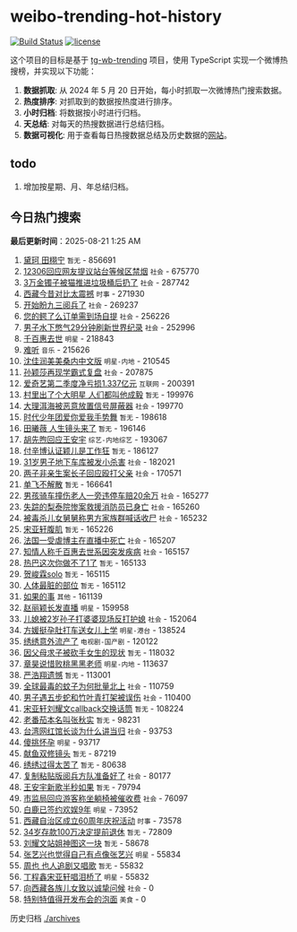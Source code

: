 # weibo-trending-hot-history

[![Build Status](https://github.com/lxw15337674/weibo-trending-hot-history/actions/workflows/nodejs.yml/badge.svg)](https://github.com/lxw15337674/weibo-trending-hot-history/actions)
[![license](https://img.shields.io/github/license/lxw15337674/weibo-trending-hot-history)](https://github.com/lxw15337674/weibo-trending-hot-history/blob/master/LICENSE)


这个项目的目标是基于 [tg-wb-trending](https://github.com/xiadd/tg-wb-trending) 项目，使用 TypeScript 实现一个微博热搜榜，并实现以下功能：

1. **数据抓取**: 从 2024 年 5 月 20 日开始，每小时抓取一次微博热门搜索数据。
2. **热度排序**: 对抓取到的数据按热度进行排序。
3. **小时归档**: 将数据按小时进行归档。
4. **天总结**: 对每天的热搜数据进行总结归档。
5. **数据可视化**: 用于查看每日热搜数据总结及历史数据的[网站](https://weibo-trending-hot-history.vercel.app/)。

## todo

1. 增加按星期、月、年总结归档。



## 今日热门搜索














































































































































































































































































































































































































































































































































































































































































































































































































































































































































































































































































































































































































































































































































































































































































































































































































































































































































































































































































































































































































































































































































































































































































































































































































































































































































































































































































































































































































































































































































































































































































































































































































































































































































































































































































































































































































































































































































































































































































































































































































































































































































































































































































































































































































































































































































































































































































































































































































































































































































































































































































































































































































































































































































































































































































































































































































































































































































































































































































































































































































































































































































































































































































































































































































































































































































































































































































































































































































































































































































































































































































































































































































































































































































































































































































































































































































































































































































































































































































































































































































































































































































































































































































































































































































































































































































































































































































































































































































































































































































































































































































































































































































































































































































































































































































































































































































































































































































































































































































































































































































































































































































































































































































































































































































































































































































































































































<!-- BEGIN -->

**最后更新时间**：2025-08-21 1:25 AM
1. [黛珂 田栩宁](https://m.weibo.cn/search?containerid=100103type%3D1%26t%3D10%26q%3D%E9%BB%9B%E7%8F%82+%E7%94%B0%E6%A0%A9%E5%AE%81&stream_entry_id=31&isnewpage=1&extparam=seat%3D1%26stream_entry_id%3D31%26lcate%3D5001%26band_rank%3D1%26q%3D%25E9%25BB%259B%25E7%258F%2582%2520%25E7%2594%25B0%25E6%25A0%25A9%25E5%25AE%2581%26filter_type%3Drealtimehot%26flag%3D16%26c_type%3D31%26dgr%3D0%26realpos%3D1%26cate%3D5001%26pos%3D0%26display_time%3D1755707621%26pre_seqid%3D175570762156202900019134) `暂无` - 856691
2. [12306回应网友提议站台等候区禁烟](https://m.weibo.cn/search?containerid=100103type%3D1%26t%3D10%26q%3D%2312306%E5%9B%9E%E5%BA%94%E7%BD%91%E5%8F%8B%E6%8F%90%E8%AE%AE%E7%AB%99%E5%8F%B0%E7%AD%89%E5%80%99%E5%8C%BA%E7%A6%81%E7%83%9F%23&stream_entry_id=31&isnewpage=1&extparam=seat%3D1%26stream_entry_id%3D31%26lcate%3D5001%26band_rank%3D10%26q%3D%252312306%25E5%259B%259E%25E5%25BA%2594%25E7%25BD%2591%25E5%258F%258B%25E6%258F%2590%25E8%25AE%25AE%25E7%25AB%2599%25E5%258F%25B0%25E7%25AD%2589%25E5%2580%2599%25E5%258C%25BA%25E7%25A6%2581%25E7%2583%259F%2523%26filter_type%3Drealtimehot%26flag%3D1%26c_type%3D31%26dgr%3D0%26realpos%3D10%26cate%3D5001%26pos%3D10%26display_time%3D1755707621%26pre_seqid%3D175570762156202900019134) `社会` - 675770
3. [3万金镯子被猫推进垃圾桶后扔了](https://m.weibo.cn/search?containerid=100103type%3D1%26t%3D10%26q%3D%233%E4%B8%87%E9%87%91%E9%95%AF%E5%AD%90%E8%A2%AB%E7%8C%AB%E6%8E%A8%E8%BF%9B%E5%9E%83%E5%9C%BE%E6%A1%B6%E5%90%8E%E6%89%94%E4%BA%86%23&stream_entry_id=31&isnewpage=1&extparam=seat%3D1%26stream_entry_id%3D31%26lcate%3D5001%26band_rank%3D2%26q%3D%25233%25E4%25B8%2587%25E9%2587%2591%25E9%2595%25AF%25E5%25AD%2590%25E8%25A2%25AB%25E7%258C%25AB%25E6%258E%25A8%25E8%25BF%259B%25E5%259E%2583%25E5%259C%25BE%25E6%25A1%25B6%25E5%2590%258E%25E6%2589%2594%25E4%25BA%2586%2523%26filter_type%3Drealtimehot%26flag%3D0%26c_type%3D31%26dgr%3D0%26realpos%3D2%26cate%3D5001%26pos%3D1%26display_time%3D1755707621%26pre_seqid%3D175570762156202900019134) `社会` - 287742
4. [西藏今昔对比太震撼](https://m.weibo.cn/search?containerid=100103type%3D1%26t%3D10%26q%3D%23%E8%A5%BF%E8%97%8F%E4%BB%8A%E6%98%94%E5%AF%B9%E6%AF%94%E5%A4%AA%E9%9C%87%E6%92%BC%23&stream_entry_id=31&isnewpage=1&extparam=seat%3D1%26realpos%3D3%26band_rank%3D3%26filter_type%3Drealtimehot%26q%3D%2523%25E8%25A5%25BF%25E8%2597%258F%25E4%25BB%258A%25E6%2598%2594%25E5%25AF%25B9%25E6%25AF%2594%25E5%25A4%25AA%25E9%259C%2587%25E6%2592%25BC%2523%26c_type%3D31%26cate%3D5001%26pos%3D2%26stream_entry_id%3D31%26dgr%3D0%26flag%3D0%26lcate%3D5001%26display_time%3D1755710736%26pre_seqid%3D17557107364790251710322) `时事` - 271930
5. [开始盼九三阅兵了](https://m.weibo.cn/search?containerid=100103type%3D1%26t%3D10%26q%3D%23%E5%BC%80%E5%A7%8B%E7%9B%BC%E4%B9%9D%E4%B8%89%E9%98%85%E5%85%B5%E4%BA%86%23&stream_entry_id=31&isnewpage=1&extparam=seat%3D1%26stream_entry_id%3D31%26lcate%3D5001%26band_rank%3D3%26q%3D%2523%25E5%25BC%2580%25E5%25A7%258B%25E7%259B%25BC%25E4%25B9%259D%25E4%25B8%2589%25E9%2598%2585%25E5%2585%25B5%25E4%25BA%2586%2523%26filter_type%3Drealtimehot%26flag%3D0%26c_type%3D31%26dgr%3D0%26realpos%3D3%26cate%3D5001%26pos%3D2%26display_time%3D1755707621%26pre_seqid%3D175570762156202900019134) `社会` - 269237
6. [您的鳄了么订单需到场自提](https://m.weibo.cn/search?containerid=100103type%3D1%26t%3D10%26q%3D%23%E6%82%A8%E7%9A%84%E9%B3%84%E4%BA%86%E4%B9%88%E8%AE%A2%E5%8D%95%E9%9C%80%E5%88%B0%E5%9C%BA%E8%87%AA%E6%8F%90%23&stream_entry_id=31&isnewpage=1&extparam=seat%3D1%26stream_entry_id%3D31%26lcate%3D5001%26band_rank%3D4%26q%3D%2523%25E6%2582%25A8%25E7%259A%2584%25E9%25B3%2584%25E4%25BA%2586%25E4%25B9%2588%25E8%25AE%25A2%25E5%258D%2595%25E9%259C%2580%25E5%2588%25B0%25E5%259C%25BA%25E8%2587%25AA%25E6%258F%2590%2523%26filter_type%3Drealtimehot%26flag%3D1%26c_type%3D31%26dgr%3D0%26realpos%3D4%26cate%3D5001%26pos%3D3%26display_time%3D1755707621%26pre_seqid%3D175570762156202900019134) `社会` - 256226
7. [男子水下憋气29分钟刷新世界纪录](https://m.weibo.cn/search?containerid=100103type%3D1%26t%3D10%26q%3D%23%E7%94%B7%E5%AD%90%E6%B0%B4%E4%B8%8B%E6%86%8B%E6%B0%9429%E5%88%86%E9%92%9F%E5%88%B7%E6%96%B0%E4%B8%96%E7%95%8C%E7%BA%AA%E5%BD%95%23&stream_entry_id=31&isnewpage=1&extparam=seat%3D1%26stream_entry_id%3D31%26lcate%3D5001%26band_rank%3D17%26q%3D%2523%25E7%2594%25B7%25E5%25AD%2590%25E6%25B0%25B4%25E4%25B8%258B%25E6%2586%258B%25E6%25B0%259429%25E5%2588%2586%25E9%2592%259F%25E5%2588%25B7%25E6%2596%25B0%25E4%25B8%2596%25E7%2595%258C%25E7%25BA%25AA%25E5%25BD%2595%2523%26filter_type%3Drealtimehot%26flag%3D1%26c_type%3D31%26dgr%3D0%26realpos%3D17%26cate%3D5001%26pos%3D17%26display_time%3D1755707621%26pre_seqid%3D175570762156202900019134) `社会` - 252996
8. [千百惠去世](https://m.weibo.cn/search?containerid=100103type%3D1%26t%3D10%26q%3D%23%E5%8D%83%E7%99%BE%E6%83%A0%E5%8E%BB%E4%B8%96%23&stream_entry_id=31&isnewpage=1&extparam=seat%3D1%26stream_entry_id%3D31%26lcate%3D5001%26band_rank%3D6%26q%3D%2523%25E5%258D%2583%25E7%2599%25BE%25E6%2583%25A0%25E5%258E%25BB%25E4%25B8%2596%2523%26filter_type%3Drealtimehot%26flag%3D2%26c_type%3D31%26dgr%3D0%26realpos%3D6%26cate%3D5001%26pos%3D5%26display_time%3D1755707621%26pre_seqid%3D175570762156202900019134) `明星` - 218843
9. [难听](https://m.weibo.cn/search?containerid=100103type%3D1%26t%3D10%26q%3D%E9%9A%BE%E5%90%AC&stream_entry_id=31&isnewpage=1&extparam=seat%3D1%26stream_entry_id%3D31%26lcate%3D5001%26band_rank%3D7%26q%3D%25E9%259A%25BE%25E5%2590%25AC%26filter_type%3Drealtimehot%26flag%3D2%26c_type%3D31%26dgr%3D0%26realpos%3D7%26cate%3D5001%26pos%3D7%26display_time%3D1755707621%26pre_seqid%3D175570762156202900019134) `音乐` - 215626
10. [沈佳润美美桑内中文版](https://m.weibo.cn/search?containerid=100103type%3D1%26t%3D10%26q%3D%23%E6%B2%88%E4%BD%B3%E6%B6%A6%E7%BE%8E%E7%BE%8E%E6%A1%91%E5%86%85%E4%B8%AD%E6%96%87%E7%89%88%23&stream_entry_id=31&isnewpage=1&extparam=seat%3D1%26stream_entry_id%3D31%26lcate%3D5001%26band_rank%3D24%26q%3D%2523%25E6%25B2%2588%25E4%25BD%25B3%25E6%25B6%25A6%25E7%25BE%258E%25E7%25BE%258E%25E6%25A1%2591%25E5%2586%2585%25E4%25B8%25AD%25E6%2596%2587%25E7%2589%2588%2523%26filter_type%3Drealtimehot%26flag%3D1%26c_type%3D31%26dgr%3D0%26realpos%3D24%26cate%3D5001%26pos%3D24%26display_time%3D1755707621%26pre_seqid%3D175570762156202900019134) `明星-内地` - 210545
11. [孙颖莎再现学霸式复盘](https://m.weibo.cn/search?containerid=100103type%3D1%26t%3D10%26q%3D%23%E5%AD%99%E9%A2%96%E8%8E%8E%E5%86%8D%E7%8E%B0%E5%AD%A6%E9%9C%B8%E5%BC%8F%E5%A4%8D%E7%9B%98%23&stream_entry_id=31&isnewpage=1&extparam=seat%3D1%26stream_entry_id%3D31%26lcate%3D5001%26band_rank%3D30%26q%3D%2523%25E5%25AD%2599%25E9%25A2%2596%25E8%258E%258E%25E5%2586%258D%25E7%258E%25B0%25E5%25AD%25A6%25E9%259C%25B8%25E5%25BC%258F%25E5%25A4%258D%25E7%259B%2598%2523%26filter_type%3Drealtimehot%26flag%3D1%26c_type%3D31%26dgr%3D0%26realpos%3D30%26cate%3D5001%26pos%3D30%26display_time%3D1755707621%26pre_seqid%3D175570762156202900019134) `社会` - 207875
12. [爱奇艺第二季度净亏损1.337亿元](https://m.weibo.cn/search?containerid=100103type%3D1%26t%3D10%26q%3D%23%E7%88%B1%E5%A5%87%E8%89%BA%E7%AC%AC%E4%BA%8C%E5%AD%A3%E5%BA%A6%E5%87%80%E4%BA%8F%E6%8D%9F1.337%E4%BA%BF%E5%85%83%23&stream_entry_id=31&isnewpage=1&extparam=seat%3D1%26stream_entry_id%3D31%26lcate%3D5001%26band_rank%3D5%26q%3D%2523%25E7%2588%25B1%25E5%25A5%2587%25E8%2589%25BA%25E7%25AC%25AC%25E4%25BA%258C%25E5%25AD%25A3%25E5%25BA%25A6%25E5%2587%2580%25E4%25BA%258F%25E6%258D%259F1.337%25E4%25BA%25BF%25E5%2585%2583%2523%26filter_type%3Drealtimehot%26flag%3D0%26c_type%3D31%26dgr%3D0%26realpos%3D5%26cate%3D5001%26pos%3D4%26display_time%3D1755707621%26pre_seqid%3D175570762156202900019134) `互联网` - 200391
13. [村里出了个大明星 人们都叫他成毅](https://m.weibo.cn/search?containerid=100103type%3D1%26t%3D10%26q%3D%E6%9D%91%E9%87%8C%E5%87%BA%E4%BA%86%E4%B8%AA%E5%A4%A7%E6%98%8E%E6%98%9F+%E4%BA%BA%E4%BB%AC%E9%83%BD%E5%8F%AB%E4%BB%96%E6%88%90%E6%AF%85&stream_entry_id=31&isnewpage=1&extparam=seat%3D1%26stream_entry_id%3D31%26lcate%3D5001%26band_rank%3D8%26q%3D%25E6%259D%2591%25E9%2587%258C%25E5%2587%25BA%25E4%25BA%2586%25E4%25B8%25AA%25E5%25A4%25A7%25E6%2598%258E%25E6%2598%259F%2520%25E4%25BA%25BA%25E4%25BB%25AC%25E9%2583%25BD%25E5%258F%25AB%25E4%25BB%2596%25E6%2588%2590%25E6%25AF%2585%26filter_type%3Drealtimehot%26flag%3D2%26c_type%3D31%26dgr%3D0%26realpos%3D8%26cate%3D5001%26pos%3D8%26display_time%3D1755707621%26pre_seqid%3D175570762156202900019134) `暂无` - 199976
14. [大理洱海被恶意放置信号屏蔽器](https://m.weibo.cn/search?containerid=100103type%3D1%26t%3D10%26q%3D%23%E5%A4%A7%E7%90%86%E6%B4%B1%E6%B5%B7%E8%A2%AB%E6%81%B6%E6%84%8F%E6%94%BE%E7%BD%AE%E4%BF%A1%E5%8F%B7%E5%B1%8F%E8%94%BD%E5%99%A8%23&stream_entry_id=31&isnewpage=1&extparam=seat%3D1%26stream_entry_id%3D31%26lcate%3D5001%26band_rank%3D9%26q%3D%2523%25E5%25A4%25A7%25E7%2590%2586%25E6%25B4%25B1%25E6%25B5%25B7%25E8%25A2%25AB%25E6%2581%25B6%25E6%2584%258F%25E6%2594%25BE%25E7%25BD%25AE%25E4%25BF%25A1%25E5%258F%25B7%25E5%25B1%258F%25E8%2594%25BD%25E5%2599%25A8%2523%26filter_type%3Drealtimehot%26flag%3D0%26c_type%3D31%26dgr%3D0%26realpos%3D9%26cate%3D5001%26pos%3D9%26display_time%3D1755707621%26pre_seqid%3D175570762156202900019134) `社会` - 199770
15. [时代少年团爱你爱我手势舞](https://m.weibo.cn/search?containerid=100103type%3D1%26t%3D10%26q%3D%23%E6%97%B6%E4%BB%A3%E5%B0%91%E5%B9%B4%E5%9B%A2%E7%88%B1%E4%BD%A0%E7%88%B1%E6%88%91%E6%89%8B%E5%8A%BF%E8%88%9E%23&stream_entry_id=31&isnewpage=1&extparam=seat%3D1%26stream_entry_id%3D31%26lcate%3D5001%26band_rank%3D14%26q%3D%2523%25E6%2597%25B6%25E4%25BB%25A3%25E5%25B0%2591%25E5%25B9%25B4%25E5%259B%25A2%25E7%2588%25B1%25E4%25BD%25A0%25E7%2588%25B1%25E6%2588%2591%25E6%2589%258B%25E5%258A%25BF%25E8%2588%259E%2523%26filter_type%3Drealtimehot%26flag%3D0%26c_type%3D31%26dgr%3D0%26realpos%3D14%26cate%3D5001%26pos%3D14%26display_time%3D1755707621%26pre_seqid%3D175570762156202900019134) `暂无` - 198618
16. [田曦薇 人生镜头来了](https://m.weibo.cn/search?containerid=100103type%3D1%26t%3D10%26q%3D%E7%94%B0%E6%9B%A6%E8%96%87+%E4%BA%BA%E7%94%9F%E9%95%9C%E5%A4%B4%E6%9D%A5%E4%BA%86&stream_entry_id=31&isnewpage=1&extparam=seat%3D1%26stream_entry_id%3D31%26lcate%3D5001%26band_rank%3D11%26q%3D%25E7%2594%25B0%25E6%259B%25A6%25E8%2596%2587%2520%25E4%25BA%25BA%25E7%2594%259F%25E9%2595%259C%25E5%25A4%25B4%25E6%259D%25A5%25E4%25BA%2586%26filter_type%3Drealtimehot%26flag%3D2%26c_type%3D31%26dgr%3D0%26realpos%3D11%26cate%3D5001%26pos%3D11%26display_time%3D1755707621%26pre_seqid%3D175570762156202900019134) `暂无` - 196146
17. [胡先煦回应王安宇](https://m.weibo.cn/search?containerid=100103type%3D1%26t%3D10%26q%3D%23%E8%83%A1%E5%85%88%E7%85%A6%E5%9B%9E%E5%BA%94%E7%8E%8B%E5%AE%89%E5%AE%87%23&stream_entry_id=31&isnewpage=1&extparam=seat%3D1%26stream_entry_id%3D31%26lcate%3D5001%26band_rank%3D23%26q%3D%2523%25E8%2583%25A1%25E5%2585%2588%25E7%2585%25A6%25E5%259B%259E%25E5%25BA%2594%25E7%258E%258B%25E5%25AE%2589%25E5%25AE%2587%2523%26filter_type%3Drealtimehot%26flag%3D1%26c_type%3D31%26dgr%3D0%26realpos%3D23%26cate%3D5001%26pos%3D23%26display_time%3D1755707621%26pre_seqid%3D175570762156202900019134) `综艺-内地综艺` - 193067
18. [付辛博认证颖儿是工作狂](https://m.weibo.cn/search?containerid=100103type%3D1%26t%3D10%26q%3D%E4%BB%98%E8%BE%9B%E5%8D%9A%E8%AE%A4%E8%AF%81%E9%A2%96%E5%84%BF%E6%98%AF%E5%B7%A5%E4%BD%9C%E7%8B%82&stream_entry_id=31&isnewpage=1&extparam=seat%3D1%26stream_entry_id%3D31%26lcate%3D5001%26band_rank%3D12%26q%3D%25E4%25BB%2598%25E8%25BE%259B%25E5%258D%259A%25E8%25AE%25A4%25E8%25AF%2581%25E9%25A2%2596%25E5%2584%25BF%25E6%2598%25AF%25E5%25B7%25A5%25E4%25BD%259C%25E7%258B%2582%26filter_type%3Drealtimehot%26flag%3D2%26c_type%3D31%26dgr%3D0%26realpos%3D12%26cate%3D5001%26pos%3D12%26display_time%3D1755707621%26pre_seqid%3D175570762156202900019134) `暂无` - 186127
19. [31岁男子地下车库被发小杀害](https://m.weibo.cn/search?containerid=100103type%3D1%26t%3D10%26q%3D%2331%E5%B2%81%E7%94%B7%E5%AD%90%E5%9C%B0%E4%B8%8B%E8%BD%A6%E5%BA%93%E8%A2%AB%E5%8F%91%E5%B0%8F%E6%9D%80%E5%AE%B3%23&stream_entry_id=31&isnewpage=1&extparam=seat%3D1%26stream_entry_id%3D31%26lcate%3D5001%26band_rank%3D13%26q%3D%252331%25E5%25B2%2581%25E7%2594%25B7%25E5%25AD%2590%25E5%259C%25B0%25E4%25B8%258B%25E8%25BD%25A6%25E5%25BA%2593%25E8%25A2%25AB%25E5%258F%2591%25E5%25B0%258F%25E6%259D%2580%25E5%25AE%25B3%2523%26filter_type%3Drealtimehot%26flag%3D1%26c_type%3D31%26dgr%3D0%26realpos%3D13%26cate%3D5001%26pos%3D13%26display_time%3D1755707621%26pre_seqid%3D175570762156202900019134) `社会` - 182021
20. [两子非亲生案长子回应殴打父亲](https://m.weibo.cn/search?containerid=100103type%3D1%26t%3D10%26q%3D%23%E4%B8%A4%E5%AD%90%E9%9D%9E%E4%BA%B2%E7%94%9F%E6%A1%88%E9%95%BF%E5%AD%90%E5%9B%9E%E5%BA%94%E6%AE%B4%E6%89%93%E7%88%B6%E4%BA%B2%23&stream_entry_id=31&isnewpage=1&extparam=seat%3D1%26stream_entry_id%3D31%26lcate%3D5001%26band_rank%3D15%26q%3D%2523%25E4%25B8%25A4%25E5%25AD%2590%25E9%259D%259E%25E4%25BA%25B2%25E7%2594%259F%25E6%25A1%2588%25E9%2595%25BF%25E5%25AD%2590%25E5%259B%259E%25E5%25BA%2594%25E6%25AE%25B4%25E6%2589%2593%25E7%2588%25B6%25E4%25BA%25B2%2523%26filter_type%3Drealtimehot%26flag%3D1%26c_type%3D31%26dgr%3D0%26realpos%3D15%26cate%3D5001%26pos%3D15%26display_time%3D1755707621%26pre_seqid%3D175570762156202900019134) `社会` - 170571
21. [单飞不解散](https://m.weibo.cn/search?containerid=100103type%3D1%26t%3D10%26q%3D%23%E5%8D%95%E9%A3%9E%E4%B8%8D%E8%A7%A3%E6%95%A3%23&stream_entry_id=31&isnewpage=1&extparam=seat%3D1%26stream_entry_id%3D31%26lcate%3D5001%26band_rank%3D16%26q%3D%2523%25E5%258D%2595%25E9%25A3%259E%25E4%25B8%258D%25E8%25A7%25A3%25E6%2595%25A3%2523%26filter_type%3Drealtimehot%26flag%3D2%26c_type%3D31%26dgr%3D0%26realpos%3D16%26cate%3D5001%26pos%3D16%26display_time%3D1755707621%26pre_seqid%3D175570762156202900019134) `暂无` - 166641
22. [男孩骑车撞伤老人一旁违停车赔20余万](https://m.weibo.cn/search?containerid=100103type%3D1%26t%3D10%26q%3D%23%E7%94%B7%E5%AD%A9%E9%AA%91%E8%BD%A6%E6%92%9E%E4%BC%A4%E8%80%81%E4%BA%BA%E4%B8%80%E6%97%81%E8%BF%9D%E5%81%9C%E8%BD%A6%E8%B5%9420%E4%BD%99%E4%B8%87%23&stream_entry_id=31&isnewpage=1&extparam=seat%3D1%26stream_entry_id%3D31%26lcate%3D5001%26band_rank%3D18%26q%3D%2523%25E7%2594%25B7%25E5%25AD%25A9%25E9%25AA%2591%25E8%25BD%25A6%25E6%2592%259E%25E4%25BC%25A4%25E8%2580%2581%25E4%25BA%25BA%25E4%25B8%2580%25E6%2597%2581%25E8%25BF%259D%25E5%2581%259C%25E8%25BD%25A6%25E8%25B5%259420%25E4%25BD%2599%25E4%25B8%2587%2523%26filter_type%3Drealtimehot%26flag%3D1%26c_type%3D31%26dgr%3D0%26realpos%3D18%26cate%3D5001%26pos%3D18%26display_time%3D1755707621%26pre_seqid%3D175570762156202900019134) `社会` - 165277
23. [失踪的梨泰院惨案救援消防员已身亡](https://m.weibo.cn/search?containerid=100103type%3D1%26t%3D10%26q%3D%23%E5%A4%B1%E8%B8%AA%E7%9A%84%E6%A2%A8%E6%B3%B0%E9%99%A2%E6%83%A8%E6%A1%88%E6%95%91%E6%8F%B4%E6%B6%88%E9%98%B2%E5%91%98%E5%B7%B2%E8%BA%AB%E4%BA%A1%23&stream_entry_id=31&isnewpage=1&extparam=seat%3D1%26stream_entry_id%3D31%26lcate%3D5001%26band_rank%3D19%26q%3D%2523%25E5%25A4%25B1%25E8%25B8%25AA%25E7%259A%2584%25E6%25A2%25A8%25E6%25B3%25B0%25E9%2599%25A2%25E6%2583%25A8%25E6%25A1%2588%25E6%2595%2591%25E6%258F%25B4%25E6%25B6%2588%25E9%2598%25B2%25E5%2591%2598%25E5%25B7%25B2%25E8%25BA%25AB%25E4%25BA%25A1%2523%26filter_type%3Drealtimehot%26flag%3D0%26c_type%3D31%26dgr%3D0%26realpos%3D19%26cate%3D5001%26pos%3D19%26display_time%3D1755707621%26pre_seqid%3D175570762156202900019134) `社会` - 165260
24. [被毒杀儿女舅舅称男方家族群喊话收尸](https://m.weibo.cn/search?containerid=100103type%3D1%26t%3D10%26q%3D%23%E8%A2%AB%E6%AF%92%E6%9D%80%E5%84%BF%E5%A5%B3%E8%88%85%E8%88%85%E7%A7%B0%E7%94%B7%E6%96%B9%E5%AE%B6%E6%97%8F%E7%BE%A4%E5%96%8A%E8%AF%9D%E6%94%B6%E5%B0%B8%23&stream_entry_id=31&isnewpage=1&extparam=seat%3D1%26stream_entry_id%3D31%26lcate%3D5001%26band_rank%3D20%26q%3D%2523%25E8%25A2%25AB%25E6%25AF%2592%25E6%259D%2580%25E5%2584%25BF%25E5%25A5%25B3%25E8%2588%2585%25E8%2588%2585%25E7%25A7%25B0%25E7%2594%25B7%25E6%2596%25B9%25E5%25AE%25B6%25E6%2597%258F%25E7%25BE%25A4%25E5%2596%258A%25E8%25AF%259D%25E6%2594%25B6%25E5%25B0%25B8%2523%26filter_type%3Drealtimehot%26flag%3D0%26c_type%3D31%26dgr%3D0%26realpos%3D20%26cate%3D5001%26pos%3D20%26display_time%3D1755707621%26pre_seqid%3D175570762156202900019134) `社会` - 165232
25. [宋亚轩腹肌](https://m.weibo.cn/search?containerid=100103type%3D1%26t%3D10%26q%3D%E5%AE%8B%E4%BA%9A%E8%BD%A9%E8%85%B9%E8%82%8C&stream_entry_id=31&isnewpage=1&extparam=seat%3D1%26stream_entry_id%3D31%26lcate%3D5001%26band_rank%3D21%26q%3D%25E5%25AE%258B%25E4%25BA%259A%25E8%25BD%25A9%25E8%2585%25B9%25E8%2582%258C%26filter_type%3Drealtimehot%26flag%3D1%26c_type%3D31%26dgr%3D0%26realpos%3D21%26cate%3D5001%26pos%3D21%26display_time%3D1755707621%26pre_seqid%3D175570762156202900019134) `暂无` - 165226
26. [法国一受虐博主在直播中死亡](https://m.weibo.cn/search?containerid=100103type%3D1%26t%3D10%26q%3D%23%E6%B3%95%E5%9B%BD%E4%B8%80%E5%8F%97%E8%99%90%E5%8D%9A%E4%B8%BB%E5%9C%A8%E7%9B%B4%E6%92%AD%E4%B8%AD%E6%AD%BB%E4%BA%A1%23&stream_entry_id=31&isnewpage=1&extparam=seat%3D1%26stream_entry_id%3D31%26lcate%3D5001%26band_rank%3D22%26q%3D%2523%25E6%25B3%2595%25E5%259B%25BD%25E4%25B8%2580%25E5%258F%2597%25E8%2599%2590%25E5%258D%259A%25E4%25B8%25BB%25E5%259C%25A8%25E7%259B%25B4%25E6%2592%25AD%25E4%25B8%25AD%25E6%25AD%25BB%25E4%25BA%25A1%2523%26filter_type%3Drealtimehot%26flag%3D0%26c_type%3D31%26dgr%3D0%26realpos%3D22%26cate%3D5001%26pos%3D22%26display_time%3D1755707621%26pre_seqid%3D175570762156202900019134) `社会` - 165207
27. [知情人称千百惠去世系因突发疾病](https://m.weibo.cn/search?containerid=100103type%3D1%26t%3D10%26q%3D%23%E7%9F%A5%E6%83%85%E4%BA%BA%E7%A7%B0%E5%8D%83%E7%99%BE%E6%83%A0%E5%8E%BB%E4%B8%96%E7%B3%BB%E5%9B%A0%E7%AA%81%E5%8F%91%E7%96%BE%E7%97%85%23&stream_entry_id=31&isnewpage=1&extparam=seat%3D1%26stream_entry_id%3D31%26lcate%3D5001%26band_rank%3D25%26q%3D%2523%25E7%259F%25A5%25E6%2583%2585%25E4%25BA%25BA%25E7%25A7%25B0%25E5%258D%2583%25E7%2599%25BE%25E6%2583%25A0%25E5%258E%25BB%25E4%25B8%2596%25E7%25B3%25BB%25E5%259B%25A0%25E7%25AA%2581%25E5%258F%2591%25E7%2596%25BE%25E7%2597%2585%2523%26filter_type%3Drealtimehot%26flag%3D0%26c_type%3D31%26dgr%3D0%26realpos%3D25%26cate%3D5001%26pos%3D25%26display_time%3D1755707621%26pre_seqid%3D175570762156202900019134) `社会` - 165157
28. [热巴这次你做不了1了](https://m.weibo.cn/search?containerid=100103type%3D1%26t%3D10%26q%3D%E7%83%AD%E5%B7%B4%E8%BF%99%E6%AC%A1%E4%BD%A0%E5%81%9A%E4%B8%8D%E4%BA%861%E4%BA%86&stream_entry_id=31&isnewpage=1&extparam=seat%3D1%26stream_entry_id%3D31%26lcate%3D5001%26band_rank%3D26%26q%3D%25E7%2583%25AD%25E5%25B7%25B4%25E8%25BF%2599%25E6%25AC%25A1%25E4%25BD%25A0%25E5%2581%259A%25E4%25B8%258D%25E4%25BA%25861%25E4%25BA%2586%26filter_type%3Drealtimehot%26flag%3D1%26c_type%3D31%26dgr%3D0%26realpos%3D26%26cate%3D5001%26pos%3D26%26display_time%3D1755707621%26pre_seqid%3D175570762156202900019134) `暂无` - 165133
29. [贺峻霖solo](https://m.weibo.cn/search?containerid=100103type%3D1%26t%3D10%26q%3D%E8%B4%BA%E5%B3%BB%E9%9C%96solo&stream_entry_id=31&isnewpage=1&extparam=seat%3D1%26stream_entry_id%3D31%26lcate%3D5001%26band_rank%3D27%26q%3D%25E8%25B4%25BA%25E5%25B3%25BB%25E9%259C%2596solo%26filter_type%3Drealtimehot%26flag%3D1%26c_type%3D31%26dgr%3D0%26realpos%3D27%26cate%3D5001%26pos%3D27%26display_time%3D1755707621%26pre_seqid%3D175570762156202900019134) `暂无` - 165115
30. [人体最脏的部位](https://m.weibo.cn/search?containerid=100103type%3D1%26t%3D10%26q%3D%E4%BA%BA%E4%BD%93%E6%9C%80%E8%84%8F%E7%9A%84%E9%83%A8%E4%BD%8D&stream_entry_id=31&isnewpage=1&extparam=seat%3D1%26stream_entry_id%3D31%26lcate%3D5001%26band_rank%3D28%26q%3D%25E4%25BA%25BA%25E4%25BD%2593%25E6%259C%2580%25E8%2584%258F%25E7%259A%2584%25E9%2583%25A8%25E4%25BD%258D%26filter_type%3Drealtimehot%26flag%3D0%26c_type%3D31%26dgr%3D0%26realpos%3D28%26cate%3D5001%26pos%3D28%26display_time%3D1755707621%26pre_seqid%3D175570762156202900019134) `暂无` - 165112
31. [如果的事](https://m.weibo.cn/search?containerid=100103type%3D1%26t%3D10%26q%3D%E5%A6%82%E6%9E%9C%E7%9A%84%E4%BA%8B&stream_entry_id=31&isnewpage=1&extparam=seat%3D1%26stream_entry_id%3D31%26lcate%3D5001%26band_rank%3D29%26q%3D%25E5%25A6%2582%25E6%259E%259C%25E7%259A%2584%25E4%25BA%258B%26filter_type%3Drealtimehot%26flag%3D1%26c_type%3D31%26dgr%3D0%26realpos%3D29%26cate%3D5001%26pos%3D29%26display_time%3D1755707621%26pre_seqid%3D175570762156202900019134) `其他` - 161139
32. [赵丽颖长发直播](https://m.weibo.cn/search?containerid=100103type%3D1%26t%3D10%26q%3D%23%E8%B5%B5%E4%B8%BD%E9%A2%96%E9%95%BF%E5%8F%91%E7%9B%B4%E6%92%AD%23&stream_entry_id=31&isnewpage=1&extparam=seat%3D1%26stream_entry_id%3D31%26lcate%3D5001%26band_rank%3D31%26q%3D%2523%25E8%25B5%25B5%25E4%25B8%25BD%25E9%25A2%2596%25E9%2595%25BF%25E5%258F%2591%25E7%259B%25B4%25E6%2592%25AD%2523%26filter_type%3Drealtimehot%26flag%3D1%26c_type%3D31%26dgr%3D0%26realpos%3D31%26cate%3D5001%26pos%3D31%26display_time%3D1755707621%26pre_seqid%3D175570762156202900019134) `明星` - 159958
33. [儿媳被2岁孙子打婆婆现场反打护媳](https://m.weibo.cn/search?containerid=100103type%3D1%26t%3D10%26q%3D%23%E5%84%BF%E5%AA%B3%E8%A2%AB2%E5%B2%81%E5%AD%99%E5%AD%90%E6%89%93%E5%A9%86%E5%A9%86%E7%8E%B0%E5%9C%BA%E5%8F%8D%E6%89%93%E6%8A%A4%E5%AA%B3%23&stream_entry_id=31&isnewpage=1&extparam=seat%3D1%26stream_entry_id%3D31%26lcate%3D5001%26band_rank%3D32%26q%3D%2523%25E5%2584%25BF%25E5%25AA%25B3%25E8%25A2%25AB2%25E5%25B2%2581%25E5%25AD%2599%25E5%25AD%2590%25E6%2589%2593%25E5%25A9%2586%25E5%25A9%2586%25E7%258E%25B0%25E5%259C%25BA%25E5%258F%258D%25E6%2589%2593%25E6%258A%25A4%25E5%25AA%25B3%2523%26filter_type%3Drealtimehot%26flag%3D0%26c_type%3D31%26dgr%3D0%26realpos%3D32%26cate%3D5001%26pos%3D32%26display_time%3D1755707621%26pre_seqid%3D175570762156202900019134) `社会` - 152064
34. [方媛挺孕肚打车送女儿上学](https://m.weibo.cn/search?containerid=100103type%3D1%26t%3D10%26q%3D%23%E6%96%B9%E5%AA%9B%E6%8C%BA%E5%AD%95%E8%82%9A%E6%89%93%E8%BD%A6%E9%80%81%E5%A5%B3%E5%84%BF%E4%B8%8A%E5%AD%A6%23&stream_entry_id=31&isnewpage=1&extparam=seat%3D1%26stream_entry_id%3D31%26lcate%3D5001%26band_rank%3D33%26q%3D%2523%25E6%2596%25B9%25E5%25AA%259B%25E6%258C%25BA%25E5%25AD%2595%25E8%2582%259A%25E6%2589%2593%25E8%25BD%25A6%25E9%2580%2581%25E5%25A5%25B3%25E5%2584%25BF%25E4%25B8%258A%25E5%25AD%25A6%2523%26filter_type%3Drealtimehot%26flag%3D1%26c_type%3D31%26dgr%3D0%26realpos%3D33%26cate%3D5001%26pos%3D33%26display_time%3D1755707621%26pre_seqid%3D175570762156202900019134) `明星-港台` - 138524
35. [绣绣意外流产了](https://m.weibo.cn/search?containerid=100103type%3D1%26t%3D10%26q%3D%23%E7%BB%A3%E7%BB%A3%E6%84%8F%E5%A4%96%E6%B5%81%E4%BA%A7%E4%BA%86%23&stream_entry_id=31&isnewpage=1&extparam=seat%3D1%26stream_entry_id%3D31%26lcate%3D5001%26band_rank%3D34%26q%3D%2523%25E7%25BB%25A3%25E7%25BB%25A3%25E6%2584%258F%25E5%25A4%2596%25E6%25B5%2581%25E4%25BA%25A7%25E4%25BA%2586%2523%26filter_type%3Drealtimehot%26flag%3D0%26c_type%3D31%26dgr%3D0%26realpos%3D34%26cate%3D5001%26pos%3D34%26display_time%3D1755707621%26pre_seqid%3D175570762156202900019134) `电视剧-国产剧` - 120122
36. [因父母求子被砍手女生的现状](https://m.weibo.cn/search?containerid=100103type%3D1%26t%3D10%26q%3D%E5%9B%A0%E7%88%B6%E6%AF%8D%E6%B1%82%E5%AD%90%E8%A2%AB%E7%A0%8D%E6%89%8B%E5%A5%B3%E7%94%9F%E7%9A%84%E7%8E%B0%E7%8A%B6&stream_entry_id=31&isnewpage=1&extparam=seat%3D1%26stream_entry_id%3D31%26lcate%3D5001%26band_rank%3D35%26q%3D%25E5%259B%25A0%25E7%2588%25B6%25E6%25AF%258D%25E6%25B1%2582%25E5%25AD%2590%25E8%25A2%25AB%25E7%25A0%258D%25E6%2589%258B%25E5%25A5%25B3%25E7%2594%259F%25E7%259A%2584%25E7%258E%25B0%25E7%258A%25B6%26filter_type%3Drealtimehot%26flag%3D0%26c_type%3D31%26dgr%3D0%26realpos%3D35%26cate%3D5001%26pos%3D35%26display_time%3D1755707621%26pre_seqid%3D175570762156202900019134) `暂无` - 118032
37. [章昊说惜败桃黑黑老师](https://m.weibo.cn/search?containerid=100103type%3D1%26t%3D10%26q%3D%23%E7%AB%A0%E6%98%8A%E8%AF%B4%E6%83%9C%E8%B4%A5%E6%A1%83%E9%BB%91%E9%BB%91%E8%80%81%E5%B8%88%23&stream_entry_id=31&isnewpage=1&extparam=seat%3D1%26stream_entry_id%3D31%26lcate%3D5001%26band_rank%3D36%26q%3D%2523%25E7%25AB%25A0%25E6%2598%258A%25E8%25AF%25B4%25E6%2583%259C%25E8%25B4%25A5%25E6%25A1%2583%25E9%25BB%2591%25E9%25BB%2591%25E8%2580%2581%25E5%25B8%2588%2523%26filter_type%3Drealtimehot%26flag%3D0%26c_type%3D31%26dgr%3D0%26realpos%3D36%26cate%3D5001%26pos%3D36%26display_time%3D1755707621%26pre_seqid%3D175570762156202900019134) `明星-内地` - 113637
38. [严浩翔遗憾](https://m.weibo.cn/search?containerid=100103type%3D1%26t%3D10%26q%3D%E4%B8%A5%E6%B5%A9%E7%BF%94%E9%81%97%E6%86%BE&stream_entry_id=31&isnewpage=1&extparam=seat%3D1%26stream_entry_id%3D31%26lcate%3D5001%26band_rank%3D37%26q%3D%25E4%25B8%25A5%25E6%25B5%25A9%25E7%25BF%2594%25E9%2581%2597%25E6%2586%25BE%26filter_type%3Drealtimehot%26flag%3D0%26c_type%3D31%26dgr%3D0%26realpos%3D37%26cate%3D5001%26pos%3D37%26display_time%3D1755707621%26pre_seqid%3D175570762156202900019134) `暂无` - 113001
39. [全球最毒的蚊子为何批量北上](https://m.weibo.cn/search?containerid=100103type%3D1%26t%3D10%26q%3D%23%E5%85%A8%E7%90%83%E6%9C%80%E6%AF%92%E7%9A%84%E8%9A%8A%E5%AD%90%E4%B8%BA%E4%BD%95%E6%89%B9%E9%87%8F%E5%8C%97%E4%B8%8A%23&stream_entry_id=31&isnewpage=1&extparam=seat%3D1%26stream_entry_id%3D31%26lcate%3D5001%26band_rank%3D38%26q%3D%2523%25E5%2585%25A8%25E7%2590%2583%25E6%259C%2580%25E6%25AF%2592%25E7%259A%2584%25E8%259A%258A%25E5%25AD%2590%25E4%25B8%25BA%25E4%25BD%2595%25E6%2589%25B9%25E9%2587%258F%25E5%258C%2597%25E4%25B8%258A%2523%26filter_type%3Drealtimehot%26flag%3D1%26c_type%3D31%26dgr%3D0%26realpos%3D38%26cate%3D5001%26pos%3D38%26display_time%3D1755707621%26pre_seqid%3D175570762156202900019134) `社会` - 110759
40. [男子遇五步蛇和竹叶青打架被误伤](https://m.weibo.cn/search?containerid=100103type%3D1%26t%3D10%26q%3D%23%E7%94%B7%E5%AD%90%E9%81%87%E4%BA%94%E6%AD%A5%E8%9B%87%E5%92%8C%E7%AB%B9%E5%8F%B6%E9%9D%92%E6%89%93%E6%9E%B6%E8%A2%AB%E8%AF%AF%E4%BC%A4%23&stream_entry_id=31&isnewpage=1&extparam=seat%3D1%26stream_entry_id%3D31%26lcate%3D5001%26band_rank%3D39%26q%3D%2523%25E7%2594%25B7%25E5%25AD%2590%25E9%2581%2587%25E4%25BA%2594%25E6%25AD%25A5%25E8%259B%2587%25E5%2592%258C%25E7%25AB%25B9%25E5%258F%25B6%25E9%259D%2592%25E6%2589%2593%25E6%259E%25B6%25E8%25A2%25AB%25E8%25AF%25AF%25E4%25BC%25A4%2523%26filter_type%3Drealtimehot%26flag%3D0%26c_type%3D31%26dgr%3D0%26realpos%3D39%26cate%3D5001%26pos%3D39%26display_time%3D1755707621%26pre_seqid%3D175570762156202900019134) `社会` - 110400
41. [宋亚轩刘耀文callback交换话筒](https://m.weibo.cn/search?containerid=100103type%3D1%26t%3D10%26q%3D%23%E5%AE%8B%E4%BA%9A%E8%BD%A9%E5%88%98%E8%80%80%E6%96%87callback%E4%BA%A4%E6%8D%A2%E8%AF%9D%E7%AD%92%23&stream_entry_id=31&isnewpage=1&extparam=seat%3D1%26stream_entry_id%3D31%26lcate%3D5001%26band_rank%3D40%26q%3D%2523%25E5%25AE%258B%25E4%25BA%259A%25E8%25BD%25A9%25E5%2588%2598%25E8%2580%2580%25E6%2596%2587callback%25E4%25BA%25A4%25E6%258D%25A2%25E8%25AF%259D%25E7%25AD%2592%2523%26filter_type%3Drealtimehot%26flag%3D0%26c_type%3D31%26dgr%3D0%26realpos%3D40%26cate%3D5001%26pos%3D40%26display_time%3D1755707621%26pre_seqid%3D175570762156202900019134) `暂无` - 108224
42. [老番茄本名叫张秋实](https://m.weibo.cn/search?containerid=100103type%3D1%26t%3D10%26q%3D%E8%80%81%E7%95%AA%E8%8C%84%E6%9C%AC%E5%90%8D%E5%8F%AB%E5%BC%A0%E7%A7%8B%E5%AE%9E&stream_entry_id=31&isnewpage=1&extparam=seat%3D1%26stream_entry_id%3D31%26lcate%3D5001%26band_rank%3D41%26q%3D%25E8%2580%2581%25E7%2595%25AA%25E8%258C%2584%25E6%259C%25AC%25E5%2590%258D%25E5%258F%25AB%25E5%25BC%25A0%25E7%25A7%258B%25E5%25AE%259E%26filter_type%3Drealtimehot%26flag%3D0%26c_type%3D31%26dgr%3D0%26realpos%3D41%26cate%3D5001%26pos%3D41%26display_time%3D1755707621%26pre_seqid%3D175570762156202900019134) `暂无` - 98231
43. [台湾网红馆长谈为什么讲当归](https://m.weibo.cn/search?containerid=100103type%3D1%26t%3D10%26q%3D%23%E5%8F%B0%E6%B9%BE%E7%BD%91%E7%BA%A2%E9%A6%86%E9%95%BF%E8%B0%88%E4%B8%BA%E4%BB%80%E4%B9%88%E8%AE%B2%E5%BD%93%E5%BD%92%23&stream_entry_id=31&isnewpage=1&extparam=seat%3D1%26stream_entry_id%3D31%26lcate%3D5001%26band_rank%3D42%26q%3D%2523%25E5%258F%25B0%25E6%25B9%25BE%25E7%25BD%2591%25E7%25BA%25A2%25E9%25A6%2586%25E9%2595%25BF%25E8%25B0%2588%25E4%25B8%25BA%25E4%25BB%2580%25E4%25B9%2588%25E8%25AE%25B2%25E5%25BD%2593%25E5%25BD%2592%2523%26filter_type%3Drealtimehot%26flag%3D1%26c_type%3D31%26dgr%3D0%26realpos%3D42%26cate%3D5001%26pos%3D42%26display_time%3D1755707621%26pre_seqid%3D175570762156202900019134) `社会` - 93753
44. [傻挑怀孕](https://m.weibo.cn/search?containerid=100103type%3D1%26t%3D10%26q%3D%23%E5%82%BB%E6%8C%91%E6%80%80%E5%AD%95%23&stream_entry_id=31&isnewpage=1&extparam=seat%3D1%26stream_entry_id%3D31%26lcate%3D5001%26band_rank%3D43%26q%3D%2523%25E5%2582%25BB%25E6%258C%2591%25E6%2580%2580%25E5%25AD%2595%2523%26filter_type%3Drealtimehot%26flag%3D0%26c_type%3D31%26dgr%3D0%26realpos%3D43%26cate%3D5001%26pos%3D43%26display_time%3D1755707621%26pre_seqid%3D175570762156202900019134) `明星` - 93717
45. [献鱼双修镜头](https://m.weibo.cn/search?containerid=100103type%3D1%26t%3D10%26q%3D%E7%8C%AE%E9%B1%BC%E5%8F%8C%E4%BF%AE%E9%95%9C%E5%A4%B4&stream_entry_id=31&isnewpage=1&extparam=seat%3D1%26stream_entry_id%3D31%26lcate%3D5001%26band_rank%3D44%26q%3D%25E7%258C%25AE%25E9%25B1%25BC%25E5%258F%258C%25E4%25BF%25AE%25E9%2595%259C%25E5%25A4%25B4%26filter_type%3Drealtimehot%26flag%3D0%26c_type%3D31%26dgr%3D0%26realpos%3D44%26cate%3D5001%26pos%3D44%26display_time%3D1755707621%26pre_seqid%3D175570762156202900019134) `暂无` - 87219
46. [绣绣过得太苦了](https://m.weibo.cn/search?containerid=100103type%3D1%26t%3D10%26q%3D%E7%BB%A3%E7%BB%A3%E8%BF%87%E5%BE%97%E5%A4%AA%E8%8B%A6%E4%BA%86&stream_entry_id=31&isnewpage=1&extparam=seat%3D1%26stream_entry_id%3D31%26lcate%3D5001%26band_rank%3D45%26q%3D%25E7%25BB%25A3%25E7%25BB%25A3%25E8%25BF%2587%25E5%25BE%2597%25E5%25A4%25AA%25E8%258B%25A6%25E4%25BA%2586%26filter_type%3Drealtimehot%26flag%3D1%26c_type%3D31%26dgr%3D0%26realpos%3D45%26cate%3D5001%26pos%3D45%26display_time%3D1755707621%26pre_seqid%3D175570762156202900019134) `暂无` - 80638
47. [复制粘贴版阅兵方队准备好了](https://m.weibo.cn/search?containerid=100103type%3D1%26t%3D10%26q%3D%23%E5%A4%8D%E5%88%B6%E7%B2%98%E8%B4%B4%E7%89%88%E9%98%85%E5%85%B5%E6%96%B9%E9%98%9F%E5%87%86%E5%A4%87%E5%A5%BD%E4%BA%86%23&stream_entry_id=31&isnewpage=1&extparam=seat%3D1%26stream_entry_id%3D31%26lcate%3D5001%26band_rank%3D46%26q%3D%2523%25E5%25A4%258D%25E5%2588%25B6%25E7%25B2%2598%25E8%25B4%25B4%25E7%2589%2588%25E9%2598%2585%25E5%2585%25B5%25E6%2596%25B9%25E9%2598%259F%25E5%2587%2586%25E5%25A4%2587%25E5%25A5%25BD%25E4%25BA%2586%2523%26filter_type%3Drealtimehot%26flag%3D0%26c_type%3D31%26dgr%3D0%26realpos%3D46%26cate%3D5001%26pos%3D46%26display_time%3D1755707621%26pre_seqid%3D175570762156202900019134) `社会` - 80177
48. [王安宇新歌半秒如果](https://m.weibo.cn/search?containerid=100103type%3D1%26t%3D10%26q%3D%23%E7%8E%8B%E5%AE%89%E5%AE%87%E6%96%B0%E6%AD%8C%E5%8D%8A%E7%A7%92%E5%A6%82%E6%9E%9C%23&stream_entry_id=31&isnewpage=1&extparam=seat%3D1%26stream_entry_id%3D31%26lcate%3D5001%26band_rank%3D47%26q%3D%2523%25E7%258E%258B%25E5%25AE%2589%25E5%25AE%2587%25E6%2596%25B0%25E6%25AD%258C%25E5%258D%258A%25E7%25A7%2592%25E5%25A6%2582%25E6%259E%259C%2523%26filter_type%3Drealtimehot%26flag%3D1%26c_type%3D31%26dgr%3D0%26realpos%3D47%26cate%3D5001%26pos%3D47%26display_time%3D1755707621%26pre_seqid%3D175570762156202900019134) `暂无` - 79794
49. [市监局回应游客称坐躺椅被催收费](https://m.weibo.cn/search?containerid=100103type%3D1%26t%3D10%26q%3D%23%E5%B8%82%E7%9B%91%E5%B1%80%E5%9B%9E%E5%BA%94%E6%B8%B8%E5%AE%A2%E7%A7%B0%E5%9D%90%E8%BA%BA%E6%A4%85%E8%A2%AB%E5%82%AC%E6%94%B6%E8%B4%B9%23&stream_entry_id=31&isnewpage=1&extparam=seat%3D1%26realpos%3D32%26band_rank%3D32%26filter_type%3Drealtimehot%26q%3D%2523%25E5%25B8%2582%25E7%259B%2591%25E5%25B1%2580%25E5%259B%259E%25E5%25BA%2594%25E6%25B8%25B8%25E5%25AE%25A2%25E7%25A7%25B0%25E5%259D%2590%25E8%25BA%25BA%25E6%25A4%2585%25E8%25A2%25AB%25E5%2582%25AC%25E6%2594%25B6%25E8%25B4%25B9%2523%26c_type%3D31%26cate%3D5001%26pos%3D32%26stream_entry_id%3D31%26dgr%3D0%26flag%3D1%26lcate%3D5001%26display_time%3D1755710736%26pre_seqid%3D17557107364790251710322) `社会` - 76097
50. [白鹿已签约欢娱9年](https://m.weibo.cn/search?containerid=100103type%3D1%26t%3D10%26q%3D%23%E7%99%BD%E9%B9%BF%E5%B7%B2%E7%AD%BE%E7%BA%A6%E6%AC%A2%E5%A8%B19%E5%B9%B4%23&stream_entry_id=31&isnewpage=1&extparam=seat%3D1%26stream_entry_id%3D31%26lcate%3D5001%26band_rank%3D48%26q%3D%2523%25E7%2599%25BD%25E9%25B9%25BF%25E5%25B7%25B2%25E7%25AD%25BE%25E7%25BA%25A6%25E6%25AC%25A2%25E5%25A8%25B19%25E5%25B9%25B4%2523%26filter_type%3Drealtimehot%26flag%3D0%26c_type%3D31%26dgr%3D0%26realpos%3D48%26cate%3D5001%26pos%3D48%26display_time%3D1755707621%26pre_seqid%3D175570762156202900019134) `明星` - 73952
51. [西藏自治区成立60周年庆祝活动](https://m.weibo.cn/search?containerid=100103type%3D1%26t%3D10%26q%3D%23%E8%A5%BF%E8%97%8F%E8%87%AA%E6%B2%BB%E5%8C%BA%E6%88%90%E7%AB%8B60%E5%91%A8%E5%B9%B4%E5%BA%86%E7%A5%9D%E6%B4%BB%E5%8A%A8%23&stream_entry_id=31&isnewpage=1&extparam=seat%3D1%26stream_entry_id%3D31%26lcate%3D5001%26band_rank%3D49%26q%3D%2523%25E8%25A5%25BF%25E8%2597%258F%25E8%2587%25AA%25E6%25B2%25BB%25E5%258C%25BA%25E6%2588%2590%25E7%25AB%258B60%25E5%2591%25A8%25E5%25B9%25B4%25E5%25BA%2586%25E7%25A5%259D%25E6%25B4%25BB%25E5%258A%25A8%2523%26filter_type%3Drealtimehot%26flag%3D0%26c_type%3D31%26dgr%3D0%26realpos%3D49%26cate%3D5001%26pos%3D49%26display_time%3D1755707621%26pre_seqid%3D175570762156202900019134) `时事` - 73578
52. [34岁存款100万决定提前退休](https://m.weibo.cn/search?containerid=100103type%3D1%26t%3D10%26q%3D34%E5%B2%81%E5%AD%98%E6%AC%BE100%E4%B8%87%E5%86%B3%E5%AE%9A%E6%8F%90%E5%89%8D%E9%80%80%E4%BC%91&stream_entry_id=31&isnewpage=1&extparam=seat%3D1%26stream_entry_id%3D31%26lcate%3D5001%26band_rank%3D50%26q%3D34%25E5%25B2%2581%25E5%25AD%2598%25E6%25AC%25BE100%25E4%25B8%2587%25E5%2586%25B3%25E5%25AE%259A%25E6%258F%2590%25E5%2589%258D%25E9%2580%2580%25E4%25BC%2591%26filter_type%3Drealtimehot%26flag%3D0%26c_type%3D31%26dgr%3D0%26realpos%3D50%26cate%3D5001%26pos%3D50%26display_time%3D1755707621%26pre_seqid%3D175570762156202900019134) `暂无` - 72809
53. [刘耀文站姐神图这一块](https://m.weibo.cn/search?containerid=100103type%3D1%26t%3D10%26q%3D%E5%88%98%E8%80%80%E6%96%87%E7%AB%99%E5%A7%90%E7%A5%9E%E5%9B%BE%E8%BF%99%E4%B8%80%E5%9D%97&stream_entry_id=31&isnewpage=1&extparam=seat%3D1%26realpos%3D38%26band_rank%3D38%26filter_type%3Drealtimehot%26q%3D%25E5%2588%2598%25E8%2580%2580%25E6%2596%2587%25E7%25AB%2599%25E5%25A7%2590%25E7%25A5%259E%25E5%259B%25BE%25E8%25BF%2599%25E4%25B8%2580%25E5%259D%2597%26c_type%3D31%26cate%3D5001%26pos%3D38%26stream_entry_id%3D31%26dgr%3D0%26flag%3D0%26lcate%3D5001%26display_time%3D1755710736%26pre_seqid%3D17557107364790251710322) `暂无` - 58678
54. [张艺兴也觉得自己有点像张艺兴](https://m.weibo.cn/search?containerid=100103type%3D1%26t%3D10%26q%3D%23%E5%BC%A0%E8%89%BA%E5%85%B4%E4%B9%9F%E8%A7%89%E5%BE%97%E8%87%AA%E5%B7%B1%E6%9C%89%E7%82%B9%E5%83%8F%E5%BC%A0%E8%89%BA%E5%85%B4%23&stream_entry_id=31&isnewpage=1&extparam=seat%3D1%26realpos%3D45%26band_rank%3D45%26filter_type%3Drealtimehot%26q%3D%2523%25E5%25BC%25A0%25E8%2589%25BA%25E5%2585%25B4%25E4%25B9%259F%25E8%25A7%2589%25E5%25BE%2597%25E8%2587%25AA%25E5%25B7%25B1%25E6%259C%2589%25E7%2582%25B9%25E5%2583%258F%25E5%25BC%25A0%25E8%2589%25BA%25E5%2585%25B4%2523%26c_type%3D31%26cate%3D5001%26pos%3D45%26stream_entry_id%3D31%26dgr%3D0%26flag%3D1%26lcate%3D5001%26display_time%3D1755710736%26pre_seqid%3D17557107364790251710322) `明星` - 55834
55. [周也 也人追剧又唱歌](https://m.weibo.cn/search?containerid=100103type%3D1%26t%3D10%26q%3D%E5%91%A8%E4%B9%9F+%E4%B9%9F%E4%BA%BA%E8%BF%BD%E5%89%A7%E5%8F%88%E5%94%B1%E6%AD%8C&stream_entry_id=31&isnewpage=1&extparam=seat%3D1%26realpos%3D47%26band_rank%3D47%26filter_type%3Drealtimehot%26q%3D%25E5%2591%25A8%25E4%25B9%259F%2520%25E4%25B9%259F%25E4%25BA%25BA%25E8%25BF%25BD%25E5%2589%25A7%25E5%258F%2588%25E5%2594%25B1%25E6%25AD%258C%26c_type%3D31%26cate%3D5001%26pos%3D47%26stream_entry_id%3D31%26dgr%3D0%26flag%3D1%26lcate%3D5001%26display_time%3D1755710736%26pre_seqid%3D17557107364790251710322) `暂无` - 55832
56. [丁程鑫宋亚轩唱泪桥了](https://m.weibo.cn/search?containerid=100103type%3D1%26t%3D10%26q%3D%23%E4%B8%81%E7%A8%8B%E9%91%AB%E5%AE%8B%E4%BA%9A%E8%BD%A9%E5%94%B1%E6%B3%AA%E6%A1%A5%E4%BA%86%23&stream_entry_id=31&isnewpage=1&extparam=seat%3D1%26realpos%3D48%26band_rank%3D48%26filter_type%3Drealtimehot%26q%3D%2523%25E4%25B8%2581%25E7%25A8%258B%25E9%2591%25AB%25E5%25AE%258B%25E4%25BA%259A%25E8%25BD%25A9%25E5%2594%25B1%25E6%25B3%25AA%25E6%25A1%25A5%25E4%25BA%2586%2523%26c_type%3D31%26cate%3D5001%26pos%3D48%26stream_entry_id%3D31%26dgr%3D0%26flag%3D1%26lcate%3D5001%26display_time%3D1755710736%26pre_seqid%3D17557107364790251710322) `明星` - 55832
57. [向西藏各族儿女致以诚挚问候](https://m.weibo.cn/search?containerid=100103type%3D1%26t%3D10%26q%3D%23%E5%90%91%E8%A5%BF%E8%97%8F%E5%90%84%E6%97%8F%E5%84%BF%E5%A5%B3%E8%87%B4%E4%BB%A5%E8%AF%9A%E6%8C%9A%E9%97%AE%E5%80%99%23&stream_entry_id=51&isnewpage=1&extparam=seat%3D1%26q%3D%2523%25E5%2590%2591%25E8%25A5%25BF%25E8%2597%258F%25E5%2590%2584%25E6%2597%258F%25E5%2584%25BF%25E5%25A5%25B3%25E8%2587%25B4%25E4%25BB%25A5%25E8%25AF%259A%25E6%258C%259A%25E9%2597%25AE%25E5%2580%2599%2523%26pos%3D0%26stream_entry_id%3D51%26c_type%3D51%26filter_type%3Drealtimehot%26cate%3D10103%26dgr%3D0%26display_time%3D1755707621%26pre_seqid%3D175570762156202900019134) `社会` - 0
58. [特别特值得开发布会的泡面](https://m.weibo.cn/search?containerid=100103type%3D1%26t%3D10%26q%3D%23%E7%89%B9%E5%88%AB%E7%89%B9%E5%80%BC%E5%BE%97%E5%BC%80%E5%8F%91%E5%B8%83%E4%BC%9A%E7%9A%84%E6%B3%A1%E9%9D%A2%23&stream_entry_id=31&isnewpage=1&extparam=seat%3D1%26stream_entry_id%3D31%26lcate%3D5001%26band_rank%3D7%26q%3D%2523%25E7%2589%25B9%25E5%2588%25AB%25E7%2589%25B9%25E5%2580%25BC%25E5%25BE%2597%25E5%25BC%2580%25E5%258F%2591%25E5%25B8%2583%25E4%25BC%259A%25E7%259A%2584%25E6%25B3%25A1%25E9%259D%25A2%2523%26is_ad_pos%3D1%26dgr%3D0%26filter_type%3Drealtimehot%26c_type%3D31%26adid%3D297536%26pos%3D6%26cate%3D5001%26topic_ad%3D1%26display_time%3D1755707621%26pre_seqid%3D175570762156202900019134) `美食` - 0

<!-- END -->

























































































































































































































































































































































































































































































































































































































































































































































































































































































































































































































































































































































































































































































































































































































































































































































































































































































































































































































































































































































































































































































































































































































































































































































































































































































































































































































































































































































































































































































































































































































































































































































































































































































































































































































































































































































































































































































































































































































































































































































































































































































































































































































































































































































































































































































































































































































































































































































































































































































































































































































































































































































































































































































































































































































































































































































































































































































































































































































































































































































































































































































































































































































































































































































































































































































































































































































































































































































































































































































































































































































































































































































































































































































































































































































































































































































































































































































































































































































































































































































































































































































































































































































































































































































































































































































































































































































































































































































































































































































































































































































































































































































































































































































































































































































































































































































































































































































































































































































































































































































































































































































































































































































































































































































































































































































































































































































































历史归档 [./archives](./archives)
